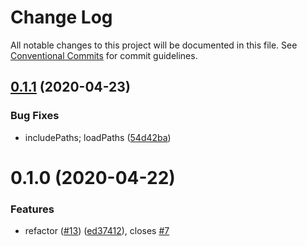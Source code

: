 # Change Log

All notable changes to this project will be documented in this file.
See [Conventional Commits](https://conventionalcommits.org) for commit guidelines.

## [0.1.1](https://github.com/the-holocron/astromech/compare/@theholocron/css-syntaxes@0.1.0...@theholocron/css-syntaxes@0.1.1) (2020-04-23)


### Bug Fixes

* includePaths; loadPaths ([54d42ba](https://github.com/the-holocron/astromech/commit/54d42ba0c90a3d3847dd72a5e506a546af9dc93a))





# 0.1.0 (2020-04-22)


### Features

* refactor ([#13](https://github.com/the-holocron/astromech/issues/13)) ([ed37412](https://github.com/the-holocron/astromech/commit/ed3741236e7007f9d03b7420828af5a368a7bfbb)), closes [#7](https://github.com/the-holocron/astromech/issues/7)
